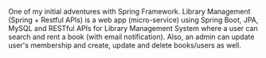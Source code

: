 One of my initial adventures with Spring Framework.
Library Management (Spring + Restful APIs) is a web app (micro-service) using Spring Boot, JPA, MySQL and RESTful APIs for Library Management System where a user can search and rent a book (with email notification). Also, an admin can update user's membership and create, update and delete books/users as well.
